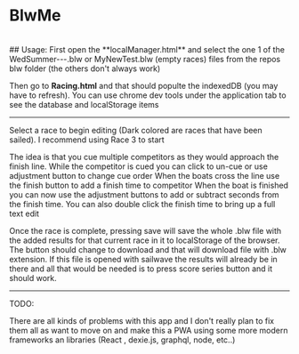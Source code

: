 # BlwMe
<br/>
## Usage:
First open the **localManager.html** and select the one 1 of the WedSummer---.blw or MyNewTest.blw (empty races) files from the repos blw folder (the others don't always work)

Then go to **Racing.html** and that should populte the indexedDB (you may have to refresh). You can use chrome dev tools under the application tab to see the database and localStorage items

<hr/>
Select a race to begin editing (Dark colored are races that have been sailed). I recommend using Race 3 to start

The idea is that you cue multiple competitors as they would approach the finish line.
While the competitor is cued you can click to un-cue or use adjustment button to change cue order
When the boats cross the line use the finish button to add a finish time to competitor
When the boat is finished you can now use the adjustment buttons to add or subtract seconds from the finish time. You can also double click the finish time to bring up a full text edit

Once the race is complete, pressing save will save the whole .blw file with the added results for that current race in it to localStorage of the browser.
The button should change to download and that will download file with .blw extension.
If this file is opened with sailwave the results will already be in there and all that would be needed is to press score series button and it should work.
<br/>

<hr/>
TODO:

There are all kinds of problems with this app and I don't really plan to fix them all as want to move on and make this a PWA using some more modern frameworks an libraries (React , dexie.js, graphql, node, etc..)
